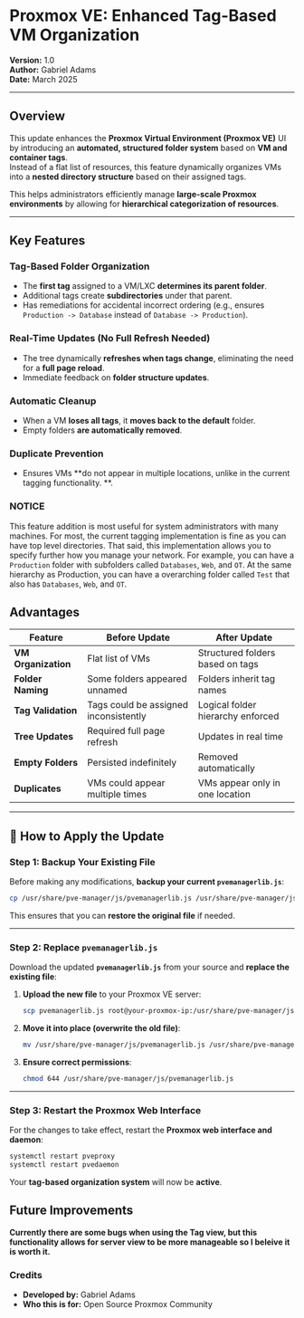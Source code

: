 #  **Proxmox VE: Enhanced Tag-Based VM Organization**
**Version:** 1.0  
**Author:** Gabriel Adams  
**Date:** March 2025  

---

## **Overview**
This update enhances the **Proxmox Virtual Environment (Proxmox VE)** UI by introducing an **automated, structured folder system** based on **VM and container tags**.  
Instead of a flat list of resources, this feature dynamically organizes VMs into a **nested directory structure** based on their assigned tags.  

This helps administrators efficiently manage **large-scale Proxmox environments** by allowing for **hierarchical categorization of resources**.

---

##  **Key Features**
###  **Tag-Based Folder Organization**
- The **first tag** assigned to a VM/LXC **determines its parent folder**.
- Additional tags create **subdirectories** under that parent.
- Has remediations for accidental incorrect ordering (e.g., ensures `Production -> Database` instead of `Database -> Production`).

### **Real-Time Updates (No Full Refresh Needed)**
- The tree dynamically **refreshes when tags change**, eliminating the need for a **full page reload**.
- Immediate feedback on **folder structure updates**.


### **Automatic Cleanup**
- When a VM **loses all tags**, it **moves back to the default** folder.
- Empty folders **are automatically removed**.

###  **Duplicate Prevention**
- Ensures VMs **do not appear in multiple locations, unlike in the current tagging functionality. **.
  
### **NOTICE**
This feature addition is most useful for system administrators with many machines. For most, the current tagging implementation is fine as you can have top level directories. That said, this 
implementation allows you to specify further how you manage your network. For example, you can have a `Production` folder with subfolders called `Databases`, `Web`, and `OT`. At the same hierarchy as Production, you 
can have a overarching folder called `Test` that also has `Databases`, `Web`, and `OT`. 

##  **Advantages**
| Feature | Before Update | After Update |
|---------|--------------|--------------|
| **VM Organization** | Flat list of VMs | Structured folders based on tags |
| **Folder Naming** | Some folders appeared unnamed | Folders inherit tag names |
| **Tag Validation** | Tags could be assigned inconsistently | Logical folder hierarchy enforced |
| **Tree Updates** | Required full page refresh | Updates in real time |
| **Empty Folders** | Persisted indefinitely | Removed automatically |
| **Duplicates** | VMs could appear multiple times | VMs appear only in one location |

---

## 🔧 **How to Apply the Update**
### **Step 1: Backup Your Existing File**
Before making any modifications, **backup your current `pvemanagerlib.js`**:
```sh
cp /usr/share/pve-manager/js/pvemanagerlib.js /usr/share/pve-manager/js/pvemanagerlib.js.bak
```
This ensures that you can **restore the original file** if needed.

---

### **Step 2: Replace `pvemanagerlib.js`**
Download the updated **`pvemanagerlib.js`** from your source and **replace the existing file**:

1. **Upload the new file** to your Proxmox VE server:
   ```sh
   scp pvemanagerlib.js root@your-proxmox-ip:/usr/share/pve-manager/js/
   ```
2. **Move it into place (overwrite the old file)**:
   ```sh
   mv /usr/share/pve-manager/js/pvemanagerlib.js /usr/share/pve-manager/js/pvemanagerlib.js.new
   ```
3. **Ensure correct permissions**:
   ```sh
   chmod 644 /usr/share/pve-manager/js/pvemanagerlib.js
   ```

---

### **Step 3: Restart the Proxmox Web Interface**
For the changes to take effect, restart the **Proxmox web interface and daemon**:

```sh
systemctl restart pveproxy
systemctl restart pvedaemon
```
Your **tag-based organization system** will now be **active**.



##  **Future Improvements**
 **Currently there are some bugs when using the Tag view, but this functionality allows for server view to be more manageable so I beleive it is worth it.**  
 

### **Credits**
- **Developed by:** Gabriel Adams  
- **Who this is for:** Open Source Proxmox Community  

